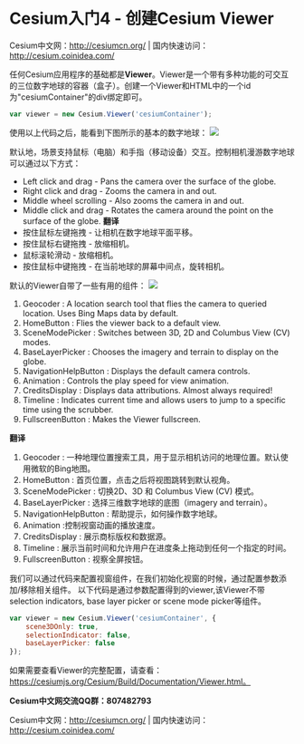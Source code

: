 # Cesium入门4 - 创建Cesium Viewer
Cesium中文网：http://cesiumcn.org/ | 国内快速访问：http://cesium.coinidea.com/

任何Cesium应用程序的基础都是**Viewer**。Viewer是一个带有多种功能的可交互的三位数字地球的容器（盒子）。创建一个Viewer和HTML中的一个id为"cesiumContainer"的div绑定即可。
```javascript
var viewer = new Cesium.Viewer('cesiumContainer');
```

使用以上代码之后，能看到下图所示的基本的数字地球：
![](https://i.loli.net/2018/08/13/5b70f7c2119d5.jpg)

默认地，场景支持鼠标（电脑）和手指（移动设备）交互。控制相机漫游数字地球可以通过以下方式：
- Left click and drag - Pans the camera over the surface of the globe.
- Right click and drag - Zooms the camera in and out.
- Middle wheel scrolling - Also zooms the camera in and out.
- Middle click and drag - Rotates the camera around the point on the surface of the globe.
**翻译**
- 按住鼠标左键拖拽 - 让相机在数字地球平面平移。
- 按住鼠标右键拖拽 - 放缩相机。
- 鼠标滚轮滑动 - 放缩相机。
- 按住鼠标中键拖拽 - 在当前地球的屏幕中间点，旋转相机。

默认的Viewer自带了一些有用的组件：
![](https://i.loli.net/2018/08/13/5b70f7cbf3693.jpg)

1. Geocoder : A location search tool that flies the camera to queried location. Uses Bing Maps data by default.
2. HomeButton : Flies the viewer back to a default view.
3. SceneModePicker : Switches between 3D, 2D and Columbus View (CV) modes.
4. BaseLayerPicker : Chooses the imagery and terrain to display on the globe.
5. NavigationHelpButton : Displays the default camera controls.
6. Animation : Controls the play speed for view animation.
7. CreditsDisplay : Displays data attributions. Almost always required!
8. Timeline : Indicates current time and allows users to jump to a specific time using the scrubber.
9. FullscreenButton : Makes the Viewer fullscreen.

**翻译**
1. Geocoder : 一种地理位置搜索工具，用于显示相机访问的地理位置。默认使用微软的Bing地图。
2. HomeButton : 首页位置，点击之后将视图跳转到默认视角。
3. SceneModePicker : 切换2D、3D 和 Columbus View (CV) 模式。
4. BaseLayerPicker : 选择三维数字地球的底图（imagery and terrain）。
5. NavigationHelpButton : 帮助提示，如何操作数字地球。
6. Animation :控制视窗动画的播放速度。
7. CreditsDisplay : 展示商标版权和数据源。
8. Timeline : 展示当前时间和允许用户在进度条上拖动到任何一个指定的时间。
9. FullscreenButton : 视察全屏按钮。

我们可以通过代码来配置视窗组件，在我们初始化视窗的时候，通过配置参数添加/移除相关组件。
以下代码是通过参数配置得到的viewer,该Viewer不带selection indicators, base layer picker or scene mode picker等组件。
```javascript
var viewer = new Cesium.Viewer('cesiumContainer', {
    scene3DOnly: true,
    selectionIndicator: false,
    baseLayerPicker: false
});
```
如果需要查看Viewer的完整配置，请查看：https://cesiumjs.org/Cesium/Build/Documentation/Viewer.html。

**Cesium中文网交流QQ群：807482793**

Cesium中文网：http://cesiumcn.org/ | 国内快速访问：http://cesium.coinidea.com/